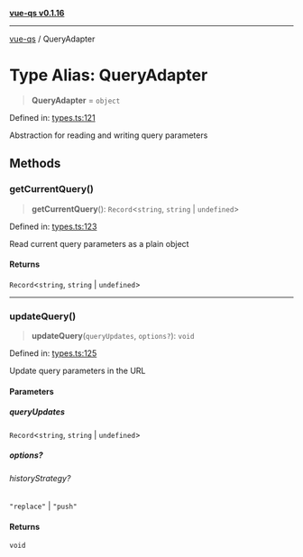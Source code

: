 [**vue-qs v0.1.16**](../README.md)

---

[vue-qs](../README.md) / QueryAdapter

# Type Alias: QueryAdapter

> **QueryAdapter** = `object`

Defined in: [types.ts:121](https://github.com/iamsomraj/vue-qs/blob/e1f88d67026c08e56605a693106ef6b717bd39ad/src/types.ts#L121)

Abstraction for reading and writing query parameters

## Methods

### getCurrentQuery()

> **getCurrentQuery**(): `Record`\<`string`, `string` \| `undefined`\>

Defined in: [types.ts:123](https://github.com/iamsomraj/vue-qs/blob/e1f88d67026c08e56605a693106ef6b717bd39ad/src/types.ts#L123)

Read current query parameters as a plain object

#### Returns

`Record`\<`string`, `string` \| `undefined`\>

---

### updateQuery()

> **updateQuery**(`queryUpdates`, `options?`): `void`

Defined in: [types.ts:125](https://github.com/iamsomraj/vue-qs/blob/e1f88d67026c08e56605a693106ef6b717bd39ad/src/types.ts#L125)

Update query parameters in the URL

#### Parameters

##### queryUpdates

`Record`\<`string`, `string` \| `undefined`\>

##### options?

###### historyStrategy?

`"replace"` \| `"push"`

#### Returns

`void`
